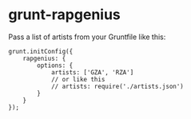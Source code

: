 grunt-rapgenius
===============
Pass a list of artists from your Gruntfile like this:
```
grunt.initConfig({
    rapgenius: {
        options: {
            artists: ['GZA', 'RZA']
            // or like this
            // artists: require('./artists.json')
        }
    }
});
```
